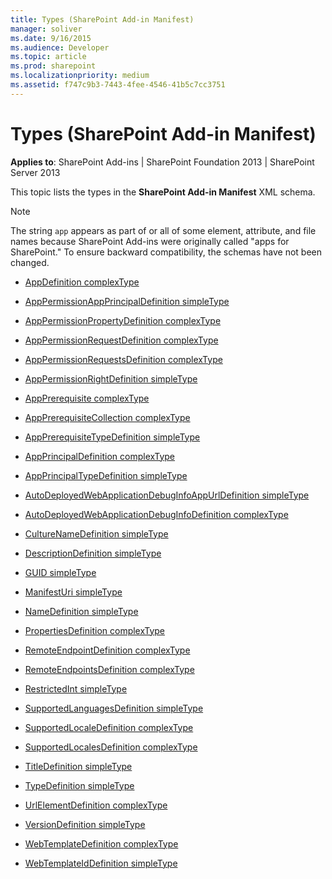 ```yaml
---
title: Types (SharePoint Add-in Manifest)
manager: soliver
ms.date: 9/16/2015
ms.audience: Developer
ms.topic: article
ms.prod: sharepoint
ms.localizationpriority: medium
ms.assetid: f747c9b3-7443-4fee-4546-41b5c7cc3751
---
```


# Types (SharePoint Add-in Manifest)

**Applies to**: SharePoint Add-ins | SharePoint Foundation 2013 | SharePoint Server 2013

This topic lists the types in the **SharePoint Add-in Manifest** XML schema.

> [!NOTE] 
> The string `app` appears as part of or all of some element, attribute, and file names because SharePoint Add-ins were originally called "apps for SharePoint." To ensure backward compatibility, the schemas have not been changed.

- [AppDefinition complexType](appdefinition-complextype-sharepoint-add-in-manifest.md)

- [AppPermissionAppPrincipalDefinition simpleType](apppermissionappprincipaldefinition-simpletype-sharepoint-add-in-manifest.md)

- [AppPermissionPropertyDefinition complexType](apppermissionpropertydefinition-complextype-sharepoint-add-in-manifest.md)

- [AppPermissionRequestDefinition complexType](apppermissionrequestdefinition-complextype-sharepoint-add-in-manifest.md)

- [AppPermissionRequestsDefinition complexType](apppermissionrequestsdefinition-complextype-sharepoint-add-in-manifest.md)

- [AppPermissionRightDefinition simpleType](apppermissionrightdefinition-simpletype-sharepoint-add-in-manifest.md)

- [AppPrerequisite complexType](appprerequisite-complextype-sharepoint-add-in-manifest.md)

- [AppPrerequisiteCollection complexType](appprerequisitecollection-complextype-sharepoint-add-in-manifest.md)

- [AppPrerequisiteTypeDefinition simpleType](appprerequisitetypedefinition-simpletype-sharepoint-add-in-manifest.md)

- [AppPrincipalDefinition complexType](appprincipaldefinition-complextype-sharepoint-add-in-manifest.md)

- [AppPrincipalTypeDefinition simpleType](appprincipaltypedefinition-simpletype-sharepoint-add-in-manifest.md)

- [AutoDeployedWebApplicationDebugInfoAppUrlDefinition simpleType](autodeployedwebapplicationdebuginfoappurldefinition-simpletype-sharepoint-add-in.md)

- [AutoDeployedWebApplicationDebugInfoDefinition complexType](autodeployedwebapplicationdebuginfodefinition-complextype-sharepoint-add-in-mani.md)

- [CultureNameDefinition simpleType](culturenamedefinition-simpletype-sharepoint-add-in-manifest.md)

- [DescriptionDefinition simpleType](descriptiondefinition-simpletype-sharepoint-add-in-manifest.md)

- [GUID simpleType](guid-simpletype-sharepoint-add-in-manifest.md)

- [ManifestUri simpleType](manifesturi-simpletype-sharepoint-add-in-manifest.md)

- [NameDefinition simpleType](namedefinition-simpletype-sharepoint-add-in-manifest.md)

- [PropertiesDefinition complexType](propertiesdefinition-complextype-sharepoint-add-in-manifest.md)

- [RemoteEndpointDefinition complexType](remoteendpointdefinition-complextype-sharepoint-add-in-manifest.md)

- [RemoteEndpointsDefinition complexType](remoteendpointsdefinition-complextype-sharepoint-add-in-manifest.md)

- [RestrictedInt simpleType](restrictedint-simpletype-sharepoint-add-in-manifest.md)

- [SupportedLanguagesDefinition simpleType](supportedlanguagesdefinition-simpletype-sharepoint-add-in-manifest.md)

- [SupportedLocaleDefinition complexType](supportedlocaledefinition-complextype-sharepoint-add-in-manifest.md)

- [SupportedLocalesDefinition complexType](supportedlocalesdefinition-complextype-sharepoint-add-in-manifest.md)

- [TitleDefinition simpleType](titledefinition-simpletype-sharepoint-add-in-manifest.md)

- [TypeDefinition simpleType](typedefinition-simpletype-sharepoint-add-in-manifest.md)

- [UrlElementDefinition complexType](urlelementdefinition-complextype-sharepoint-add-in-manifest.md)

- [VersionDefinition simpleType](versiondefinition-simpletype-sharepoint-add-in-manifest.md)

- [WebTemplateDefinition complexType](webtemplatedefinition-complextype-sharepoint-add-in-manifest.md)

- [WebTemplateIdDefinition simpleType](webtemplateiddefinition-simpletype-sharepoint-add-in-manifest.md)








